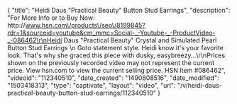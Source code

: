 {
    "title": "Heidi Daus \"Practical Beauty\" Button Stud Earrings",
    "description": "For More Info or to Buy Now: http:\/\/www.hsn.com\/products\/seo\/8199845?rdr=1&sourceid=youtube&cm_mmc=Social-_-Youtube-_-ProductVideo-_-086462\r\nHeidi Daus \"Practical Beauty\" Crystal and Simulated Pearl Button Stud Earrings \n Goto statement style. Heidi know it's your favorite look. That's why she graced this piece with dusky, easybreezy...\r\nPrices shown on the previously recorded video may not represent the current price.  View hsn.com to view the current selling price. HSN Item #086462",
    "videoid": "112340510",
    "date_created": "1490808516",
    "date_modified": "1503418313",
    "type": "captivate",
    "layout": "video",
    "url": "\/v\/heidi-daus-practical-beauty-button-stud-earrings\/112340510"
}